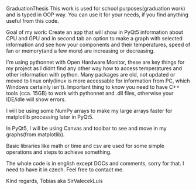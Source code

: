 GraduationThesis
This work is used for school purposes(graduation work) and is typed in OOP way. You can use it for your needs, if you find anything useful from this code.

Goal of my work: Create an app that will show in PyQt5 information about CPU and GPU and in second tab an option to make a graph with selected information and see how your components and their temperatures, speed of fan or memory(and a few more) are increasing or decreasing.

I'm using pythonnet with Open Hardware Monitor, these are key things for my project as I didnt find any other way how to access temperatures and other information with python. Many packages are old, not updated or moved to linux only(linux is more accessable for information from PC, which Windows certainly isn't). Important thing to know you need to have C++ tools (cca. 15GB) to work with pythonnet and .dll files, otherwise your IDE/idle will show errors.

I will be using some NumPy arrays to make my large arrays faster for matplotlib processing later in PyQt5.

In PyQt5, I will be using Canvas and toolbar to see and move in my graphs(from matplotlib).

Basic libraries like math or time and csv are used for some simple operations and steps to achieve something.

The whole code is in english except DOCs and comments, sorry for that. I need to have it in czech. 
Feel free to contact me.

Kind regards, 
Tobias aka SirValecekLuis
